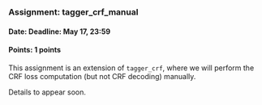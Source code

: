 ### Assignment: tagger_crf_manual
#### Date: Deadline: May 17, 23:59
#### Points: 1 points

This assignment is an extension of `tagger_crf`, where we will perform the CRF
loss computation (but not CRF decoding) manually.

Details to appear soon.
